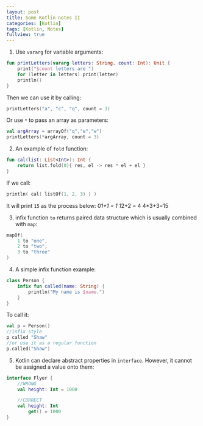 ```yaml
---
layout: post
title: Some Kotlin notes II
categories: [Kotlin]
tags: [Kotlin, Notes]
fullview: true
---
```


1. Use `vararg` for variable arguments:
```Kotlin
fun printLetters(vararg letters: String, count: Int): Unit {
    print("$count letters are ")
    for (letter in letters) print(letter)
    println()
}
```
Then we can use it by calling:
```Kotlin
printLetters("a", "c", "q", count = 3)
```
Or use `*` to pass an array as parameters:
```Kotlin
val argArray = arrayOf("q","e","w")
printLetters(*argArray, count = 3)
```

2. An example of `fold` function:
```kotlin
fun cal(list: List<Int>): Int {
    return list.fold(0){ res, el -> res * el + el }
}
```
If we call:
```kotlin
println( cal( listOf(1, 2, 3) ) )
```
It will print `15` as the process below:
0*1+1 = 1
1*2+2 = 4
4*3+3=15

3. infix function `to` returns paired data structure which is usually combined with `map`:
```kotlin
mapOf(
    1 to "one",
    2 to "two",
    3 to "three"
)
```

4. A simple infix function example:
```kotlin
class Person {
    infix fun called(name: String) {
        println("My name is $name.")
    }
}
```
To call it:
```kotlin
val p = Person()
//infix style
p called "Shaw"
//or use it as a regular function
p.called("Shaw")
```

5. Kotlin can declare abstract properties in `interface`. However, it cannot be assigned a value onto them:
```kotlin
interface Flyer {
    //WRONG
    val height: Int = 1000

    //CORRECT
    val height: Int
        get() = 1000
}
```
